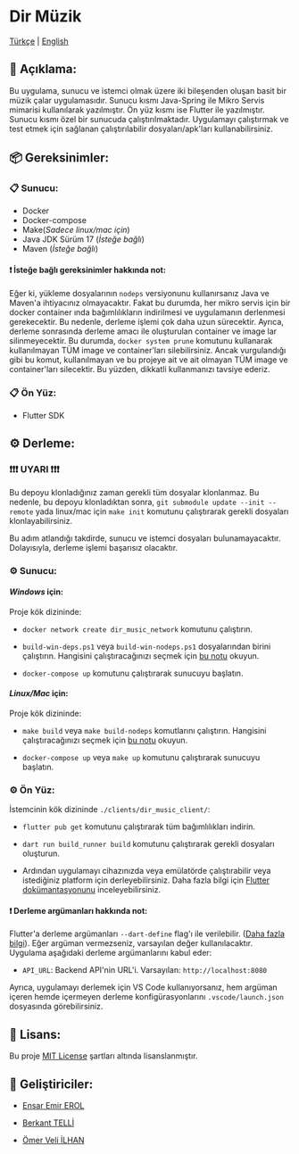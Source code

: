 # Dir Müzik

[Türkçe](./README.tr.md) | [English](./README.md)

## 📜 Açıklama:

Bu uygulama, sunucu ve istemci olmak üzere iki bileşenden oluşan basit bir müzik çalar uygulamasıdır. Sunucu kısmı Java-Spring ile Mikro Servis mimarisi kullanılarak yazılmıştır. Ön yüz kısmı ise Flutter ile yazılmıştır. Sunucu kısmı özel bir sunucuda çalıştırılmaktadır. Uygulamayı çalıştırmak ve test etmek için sağlanan çalıştırılabilir dosyaları/apk'ları kullanabilirsiniz.

## 📦 Gereksinimler:

### 📋 Sunucu:

-   Docker
-   Docker-compose
-   Make(_Sadece linux/mac için_)
-   Java JDK Sürüm 17 (_İsteğe bağlı_)
-   Maven (_İsteğe bağlı_)

#### ❗️ İsteğe bağlı gereksinimler hakkında not:

Eğer ki, yükleme dosyalarının `nodeps` versiyonunu kullanırsanız Java ve Maven'a ihtiyacınız olmayacaktır. Fakat bu durumda, her mikro servis için bir docker container ında bağımlılıkların indirilmesi ve uygulamanın derlenmesi gerekecektir. Bu nedenle, derleme işlemi çok daha uzun sürecektir. Ayrıca, derleme sonrasında derleme amacı ile oluşturulan container ve image lar silinmeyecektir. Bu durumda, `docker system prune` komutunu kullanarak kullanılmayan TÜM image ve container'ları silebilirsiniz. Ancak vurgulandığı gibi bu komut, kullanılmayan ve bu projeye ait ve ait olmayan TÜM image ve container'ları silecektir. Bu yüzden, dikkatli kullanmanızı tavsiye ederiz.

### 📋 Ön Yüz:

-   Flutter SDK

## ⚙️ Derleme:

### ❗️❗️❗️ UYARI ❗️❗️❗️

Bu depoyu klonladığınız zaman gerekli tüm dosyalar klonlanmaz. Bu nedenle, bu depoyu klonladıktan sonra, `git submodule update --init --remote` yada linux/mac için `make init` komutunu çalıştırarak gerekli dosyaları klonlayabilirsiniz.

Bu adım atlandığı takdirde, sunucu ve istemci dosyaları bulunamayacaktır. Dolayısıyla, derleme işlemi başarısız olacaktır.

### ⚙️ Sunucu:

#### _Windows_ için:

Proje kök dizininde:

-   `docker network create dir_music_network` komutunu çalıştırın.

-   `build-win-deps.ps1` veya `build-win-nodeps.ps1` dosyalarından birini çalıştırın. Hangisini çalıştıracağınızı seçmek için [bu notu](https://github.com/AlfaSquaD/dir_music_project/blob/main/README.tr.md#%EF%B8%8F-i%CC%87ste%C4%9Fe-ba%C4%9Fl%C4%B1-gereksinimler-hakk%C4%B1nda-not) okuyun.

-   `docker-compose up` komutunu çalıştırarak sunucuyu başlatın.

#### _Linux/Mac_ için:

Proje kök dizininde:

-   `make build` veya `make build-nodeps` komutlarını çalıştırın. Hangisini çalıştıracağınızı seçmek için [bu notu](https://github.com/AlfaSquaD/dir_music_project/blob/main/README.tr.md#%EF%B8%8F-i%CC%87ste%C4%9Fe-ba%C4%9Fl%C4%B1-gereksinimler-hakk%C4%B1nda-not) okuyun.

-   `docker-compose up` veya `make up` komutunu çalıştırarak sunucuyu başlatın.

### ⚙️ Ön Yüz:

İstemcinin kök dizininde `./clients/dir_music_client/`:

-   `flutter pub get` komutunu çalıştırarak tüm bağımlılıkları indirin.

-   `dart run build_runner build` komutunu çalıştırarak gerekli dosyaları oluşturun.

-   Ardından uygulamayı cihazınızda veya emülatörde çalıştırabilir veya istediğiniz platform için derleyebilirsiniz. Daha fazla bilgi için [Flutter dokümantasyonunu](https://docs.flutter.dev/deployment/android) inceleyebilirsiniz.

#### ❗️ Derleme argümanları hakkında not:

Flutter'a derleme argümanları `--dart-define` flag'ı ile verilebilir. ([Daha fazla bilgi](https://dart.dev/guides/environment-declarations#flutter)). Eğer argüman vermezseniz, varsayılan değer kullanılacaktır. Uygulama aşağıdaki derleme argümanlarını kabul eder:

-   `API_URL`: Backend API'nin URL'i. Varsayılan: `http://localhost:8080`

Ayrıca, uygulamayı derlemek için VS Code kullanıyorsanız, hem argüman içeren hemde içermeyen derleme konfigürasyonlarını `.vscode/launch.json` dosyasında görebilirsiniz.

## 📝 Lisans:

Bu proje [MIT License](./LICENSE) şartları altında lisanslanmıştır.

## 📜 Geliştiriciler:

-   [Ensar Emir EROL](https://github.com/AlfaSquad)

-   [Berkant TELLİ](https://github.com/berkanttelli)

-   [Ömer Veli İLHAN](https://github.com/OmerVeliIlhan)
